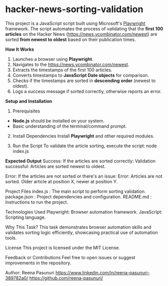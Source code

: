 # hacker-news-sorting-validation

This project is a JavaScript script built using Microsoft's [Playwright](https://playwright.dev/) framework. The script automates the process of validating that the **first 100 articles** on the Hacker News (https://news.ycombinator.com/newest) are sorted **from newest to oldest** based on their publication times.

**How It Works**
1. Launches a browser using **Playwright**.
2. Navigates to the https://news.ycombinator.com/newest.
3. Extracts the timestamps of the first 100 articles.
4. Converts timestamps to **JavaScript Date objects** for comparison.
5. Checks if the timestamps are sorted in **descending order** (newest to oldest).
6. Logs a success message if sorted correctly, otherwise reports an error.

**Setup and Installation**

1. Prerequisites
- **Node.js** should be installed on your system.
- Basic understanding of the terminal/command prompt.

2. Install Dependencies
Install **Playwright** and other required modules.

3. Run the Script
To validate the article sorting, execute the script:
node index.js

**Expected Output**
Success: If the articles are sorted correctly:
Validation successful: Articles are sorted newest to oldest.

Error: If the articles are not sorted or there's an issue:
Error: Articles are not sorted. Older article at position X, newer at position Y.


Project Files
index.js : The main script to perform sorting validation.
package.json : Project dependencies and configuration.
README.md : Instructions to run the project.

Technologies Used
Playwright: Browser automation framework.
JavaScript: Scripting language.

Why This Task?
This task demonstrates browser automation skills and validates sorting logic efficiently, showcasing practical use of automation tools.

License
This project is licensed under the MIT License.

Feedback or Contributions
Feel free to open issues or suggest improvements in the repository.

Author:
Reena Pasunuri
https://www.linkedin.com/in/reena-pasunuri-389782a0/
https://github.com/reena-pasunuri/
